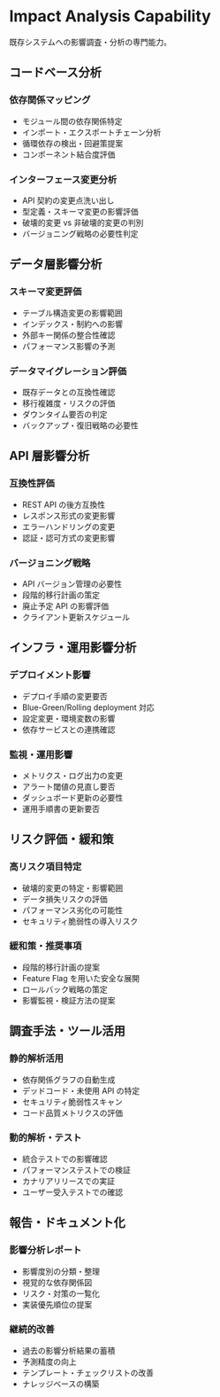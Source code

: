 # Impact Analysis Capability

既存システムへの影響調査・分析の専門能力。

## コードベース分析

### 依存関係マッピング

- モジュール間の依存関係特定
- インポート・エクスポートチェーン分析
- 循環依存の検出・回避策提案
- コンポーネント結合度評価

### インターフェース変更分析

- API 契約の変更点洗い出し
- 型定義・スキーマ変更の影響評価
- 破壊的変更 vs 非破壊的変更の判別
- バージョニング戦略の必要性判定

## データ層影響分析

### スキーマ変更評価

- テーブル構造変更の影響範囲
- インデックス・制約への影響
- 外部キー関係の整合性確認
- パフォーマンス影響の予測

### データマイグレーション評価

- 既存データとの互換性確認
- 移行複雑度・リスクの評価
- ダウンタイム要否の判定
- バックアップ・復旧戦略の必要性

## API 層影響分析

### 互換性評価

- REST API の後方互換性
- レスポンス形式の変更影響
- エラーハンドリングの変更
- 認証・認可方式の変更影響

### バージョニング戦略

- API バージョン管理の必要性
- 段階的移行計画の策定
- 廃止予定 API の影響評価
- クライアント更新スケジュール

## インフラ・運用影響分析

### デプロイメント影響

- デプロイ手順の変更要否
- Blue-Green/Rolling deployment 対応
- 設定変更・環境変数の影響
- 依存サービスとの連携確認

### 監視・運用影響

- メトリクス・ログ出力の変更
- アラート閾値の見直し要否
- ダッシュボード更新の必要性
- 運用手順書の更新要否

## リスク評価・緩和策

### 高リスク項目特定

- 破壊的変更の特定・影響範囲
- データ損失リスクの評価
- パフォーマンス劣化の可能性
- セキュリティ脆弱性の導入リスク

### 緩和策・推奨事項

- 段階的移行計画の提案
- Feature Flag を用いた安全な展開
- ロールバック戦略の策定
- 影響監視・検証方法の提案

## 調査手法・ツール活用

### 静的解析活用

- 依存関係グラフの自動生成
- デッドコード・未使用 API の特定
- セキュリティ脆弱性スキャン
- コード品質メトリクスの評価

### 動的解析・テスト

- 統合テストでの影響確認
- パフォーマンステストでの検証
- カナリアリリースでの実証
- ユーザー受入テストでの確認

## 報告・ドキュメント化

### 影響分析レポート

- 影響度別の分類・整理
- 視覚的な依存関係図
- リスク・対策の一覧化
- 実装優先順位の提案

### 継続的改善

- 過去の影響分析結果の蓄積
- 予測精度の向上
- テンプレート・チェックリストの改善
- ナレッジベースの構築
